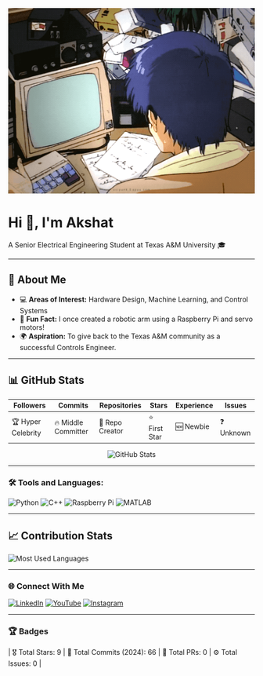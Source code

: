 <div align="center">
  <img src="68747470733a2f2f692e70696e696d672e636f6d2f6f726967696e616c732f36652f61352f66642f36656135666435393834373766346562363232353366633330303430333963612e676966.gif" alt="Profile Banner" width="800" />
</div>

# Hi 👋, I'm Akshat
A Senior Electrical Engineering Student at Texas A&M University 🎓

---

## 🚀 About Me
- 💻 **Areas of Interest:** Hardware Design, Machine Learning, and Control Systems
- 🌟 **Fun Fact:** I once created a robotic arm using a Raspberry Pi and servo motors!
- 🌍 **Aspiration:** To give back to the Texas A&M community as a successful Controls Engineer.

---

## 📊 GitHub Stats
| Followers  | Commits  | Repositories  | Stars  | Experience  | Issues  |
|------------|----------|---------------|--------|-------------|---------|
| 🏆 Hyper Celebrity | 🔥 Middle Committer | 📁 Repo Creator | ⭐ First Star | 🆕 Newbie | ❓ Unknown |

<div align="center">
  <img src="https://github-readme-stats.vercel.app/api?username=AkshatNerella&show_icons=true&theme=radical" alt="GitHub Stats" />
</div>

---

### 🛠️ Tools and Languages:
![Python](https://img.shields.io/badge/-Python-333333?style=flat&logo=python)
![C++](https://img.shields.io/badge/-C++-333333?style=flat&logo=cplusplus)
![Raspberry Pi](https://img.shields.io/badge/-RaspberryPi-333333?style=flat&logo=raspberrypi)
![MATLAB](https://img.shields.io/badge/-MATLAB-333333?style=flat&logo=mathworks)

---

## 📈 Contribution Stats
![Most Used Languages](https://github-readme-stats.vercel.app/api/top-langs/?username=AkshatNerella&layout=compact&theme=radical)

---

### 🌐 Connect With Me
[![LinkedIn](https://img.shields.io/badge/-LinkedIn-blue?style=flat-square&logo=linkedin)](https://www.linkedin.com/in/akshatnerella)
[![YouTube](https://img.shields.io/badge/-YouTube-red?style=flat-square&logo=youtube)](YOUR_YOUTUBE_CHANNEL)
[![Instagram](https://img.shields.io/badge/-Instagram-pink?style=flat-square&logo=instagram)](YOUR_INSTAGRAM)

---

### 🏆 Badges
| 🎖️ Total Stars: 9  | 🔧 Total Commits (2024): 66  | 📌 Total PRs: 0  | ⚙️ Total Issues: 0 |
